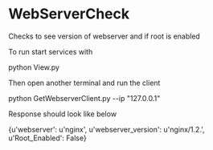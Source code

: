 # WebServerCheck

Checks to see version of webserver and if root is enabled

To run start services with

python View.py

Then open another terminal and run the client

python GetWebserverClient.py --ip "127.0.0.1"

Response should look like below

{u'webserver': u'nginx', u'webserver_version': u'nginx/1.2.', u'Root_Enabled': False}

